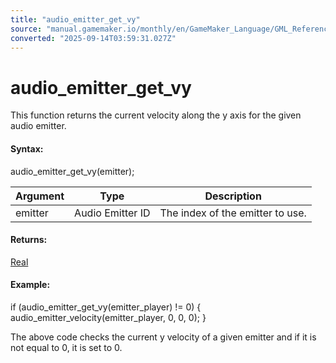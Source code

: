 ```yaml
---
title: "audio_emitter_get_vy"
source: "manual.gamemaker.io/monthly/en/GameMaker_Language/GML_Reference/Asset_Management/Audio/Audio_Emitters/audio_emitter_get_vy.htm"
converted: "2025-09-14T03:59:31.027Z"
---
```


# audio\_emitter\_get\_vy

This function returns the current velocity along the y axis for the given audio emitter.

#### Syntax:

audio\_emitter\_get\_vy(emitter);

| Argument | Type | Description |
| --- | --- | --- |
| emitter | Audio Emitter ID | The index of the emitter to use. |

#### Returns:

[Real](../../../../GML_Overview/Data_Types.md)

#### Example:

if (audio\_emitter\_get\_vy(emitter\_player) != 0)
{
    audio\_emitter\_velocity(emitter\_player, 0, 0, 0);
}

The above code checks the current y velocity of a given emitter and if it is not equal to 0, it is set to 0.